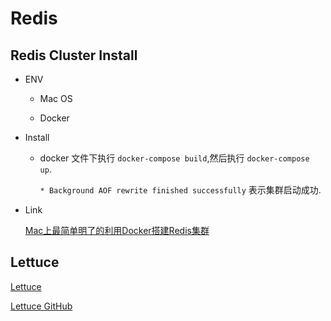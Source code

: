 # Redis 

## Redis Cluster Install

- ENV
    
    - Mac OS
    
    - Docker 
    
- Install

    -  docker 文件下执行 `docker-compose build`,然后执行 `docker-compose up`.
       
       `* Background AOF rewrite finished successfully` 表示集群启动成功.
       
- Link

    [Mac上最简单明了的利用Docker搭建Redis集群](https://juejin.im/post/5cbd3c435188250a8b7cf55e)       

## Lettuce 

[Lettuce](https://lettuce.io/core/release/reference/#overview)

[Lettuce GitHub](https://github.com/lettuce-io/lettuce-core/wiki/About-Lettuce)
